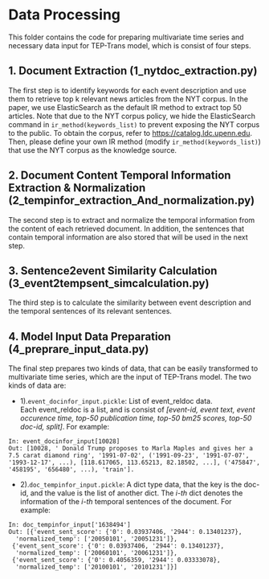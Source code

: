 # Data Processing

This folder contains the code for preparing multivariate time series and necessary data input for TEP-Trans model, which is consist of four steps.

## 1. Document Extraction (1_nytdoc_extraction.py)
The first step is to identify keywords for each event description and use them to retrieve top k relevant news articles from the NYT corpus. In the paper, we use ElasticSearch as the default IR method to extract top 50 articles.
Note that due to the NYT corpus policy, we hide the ElasticSearch command in `ir_method(keywords_list)` to prevent exposing the NYT corpus to the public. To obtain the corpus, refer to https://catalog.ldc.upenn.edu. Then, please define your own IR method (modify `ir_method(keywords_list)`) that use the NYT corpus as the knowledge source.

## 2. Document Content Temporal Information Extraction & Normalization (2_tempinfor_extraction_And_normalization.py)
The second step is to extract and normalize the temporal information from the content of each retrieved document. In addition, the sentences that contain temporal information are also stored that will be used in the next step.

## 3. Sentence2event Similarity Calculation (3_event2tempsent_simcalculation.py)
The third step is to calculate the similarity between event description and the temporal sentences of its relevant sentences. 

## 4. Model Input Data Preparation (4_preprare_input_data.py)
The final step prepares two kinds of data, that can be easily transformed to multivariate time series, which are the input of TEP-Trans model. The two kinds of data are:
- 1).`event_docinfor_input.pickle`: List of event_reldoc data.  
Each event_reldoc is a list, and is consist of *[event-id, event text, event occurence time, top-50 publication time, top-50 bm25 scores, top-50 doc-id, split]*. For example:  
```
In: event_docinfor_input[10028]
Out: [10028, ' Donald Trump proposes to Marla Maples and gives her a 7.5 carat diamond ring', '1991-07-02', ('1991-09-23', '1991-07-07', '1993-12-17', ...), [118.617065, 113.65213, 82.18502, ...], ('475847', '458195', '656480', ...), 'train'].
```
- 2).`doc_tempinfor_input.pickle`: A dict type data, that the key is the doc-id, and the value is the list of another dict. The *i-th* dict denotes the information of the *i-th* temporal sentences of the document. For example:
```
In: doc_tempinfor_input['1638494']
Out: [{'event_sent_score': {'0': 0.03937406, '2944': 0.13401237},
  'normalized_temp': ['20050101', '20051231']},
 {'event_sent_score': {'0': 0.03937406, '2944': 0.13401237},
  'normalized_temp': ['20060101', '20061231']},
 {'event_sent_score': {'0': 0.4056359, '2944': 0.03333078},
  'normalized_temp': ['20100101', '20101231']}]
``` 
